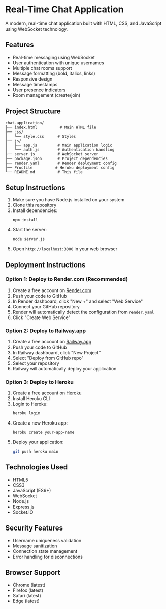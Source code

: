 # Real-Time Chat Application

A modern, real-time chat application built with HTML, CSS, and JavaScript using WebSocket technology.

## Features

- Real-time messaging using WebSocket
- User authentication with unique usernames
- Multiple chat rooms support
- Message formatting (bold, italics, links)
- Responsive design
- Message timestamps
- User presence indicators
- Room management (create/join)

## Project Structure

```
chat-application/
├── index.html          # Main HTML file
├── css/
│   └── style.css      # Styles
├── js/
│   ├── app.js         # Main application logic
│   └── auth.js        # Authentication handling
├── server.js          # WebSocket server
├── package.json       # Project dependencies
├── render.yaml        # Render deployment config
├── Procfile          # Heroku deployment config
└── README.md          # This file
```

## Setup Instructions

1. Make sure you have Node.js installed on your system
2. Clone this repository
3. Install dependencies:
   ```bash
   npm install
   ```
4. Start the server:
   ```bash
   node server.js
   ```
5. Open `http://localhost:3000` in your web browser

## Deployment Instructions

### Option 1: Deploy to Render.com (Recommended)
1. Create a free account on [Render.com](https://render.com)
2. Push your code to GitHub
3. In Render dashboard, click "New +" and select "Web Service"
4. Connect your GitHub repository
5. Render will automatically detect the configuration from `render.yaml`
6. Click "Create Web Service"

### Option 2: Deploy to Railway.app
1. Create a free account on [Railway.app](https://railway.app)
2. Push your code to GitHub
3. In Railway dashboard, click "New Project"
4. Select "Deploy from GitHub repo"
5. Select your repository
6. Railway will automatically deploy your application

### Option 3: Deploy to Heroku
1. Create a free account on [Heroku](https://heroku.com)
2. Install Heroku CLI
3. Login to Heroku:
   ```bash
   heroku login
   ```
4. Create a new Heroku app:
   ```bash
   heroku create your-app-name
   ```
5. Deploy your application:
   ```bash
   git push heroku main
   ```

## Technologies Used

- HTML5
- CSS3
- JavaScript (ES6+)
- WebSocket
- Node.js
- Express.js
- Socket.IO

## Security Features

- Username uniqueness validation
- Message sanitization
- Connection state management
- Error handling for disconnections

## Browser Support

- Chrome (latest)
- Firefox (latest)
- Safari (latest)
- Edge (latest) 